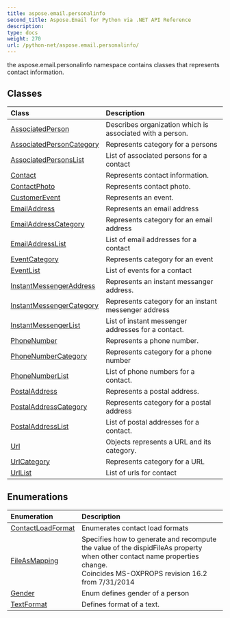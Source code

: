 ```yaml
---
title: aspose.email.personalinfo
second_title: Aspose.Email for Python via .NET API Reference
description: 
type: docs
weight: 270
url: /python-net/aspose.email.personalinfo/
---
```



the aspose.email.personalinfo namespace contains classes that represents contact information.

## Classes
| Class | Description |
| :- | :- |
|[AssociatedPerson](/email/python-net/aspose.email.personalinfo/associatedperson/)|Describes organization which is associated with a person.|
|[AssociatedPersonCategory](/email/python-net/aspose.email.personalinfo/associatedpersoncategory/)|Represents category for a persons|
|[AssociatedPersonsList](/email/python-net/aspose.email.personalinfo/associatedpersonslist/)|List of associated persons for a contact|
|[Contact](/email/python-net/aspose.email.personalinfo/contact/)|Represents contact information.|
|[ContactPhoto](/email/python-net/aspose.email.personalinfo/contactphoto/)|Represents contact photo.|
|[CustomerEvent](/email/python-net/aspose.email.personalinfo/customerevent/)|Represents an event.|
|[EmailAddress](/email/python-net/aspose.email.personalinfo/emailaddress/)|Represents an email address|
|[EmailAddressCategory](/email/python-net/aspose.email.personalinfo/emailaddresscategory/)|Represents category for an email address|
|[EmailAddressList](/email/python-net/aspose.email.personalinfo/emailaddresslist/)|List of email addresses for a contact|
|[EventCategory](/email/python-net/aspose.email.personalinfo/eventcategory/)|Represents category for an event|
|[EventList](/email/python-net/aspose.email.personalinfo/eventlist/)|List of events for a contact|
|[InstantMessengerAddress](/email/python-net/aspose.email.personalinfo/instantmessengeraddress/)|Represents an instant messanger address.|
|[InstantMessengerCategory](/email/python-net/aspose.email.personalinfo/instantmessengercategory/)|Represents category for an instant messenger address|
|[InstantMessengerList](/email/python-net/aspose.email.personalinfo/instantmessengerlist/)|List of instant messenger addresses for a contact.|
|[PhoneNumber](/email/python-net/aspose.email.personalinfo/phonenumber/)|Represents a phone number.|
|[PhoneNumberCategory](/email/python-net/aspose.email.personalinfo/phonenumbercategory/)|Represents category for a phone number|
|[PhoneNumberList](/email/python-net/aspose.email.personalinfo/phonenumberlist/)|List of phone numbers for a contact.|
|[PostalAddress](/email/python-net/aspose.email.personalinfo/postaladdress/)|Represents a postal address.|
|[PostalAddressCategory](/email/python-net/aspose.email.personalinfo/postaladdresscategory/)|Represents category for a postal address|
|[PostalAddressList](/email/python-net/aspose.email.personalinfo/postaladdresslist/)|List of postal addresses for a contact.|
|[Url](/email/python-net/aspose.email.personalinfo/url/)|Objects represents a URL and its category.|
|[UrlCategory](/email/python-net/aspose.email.personalinfo/urlcategory/)|Represents category for a URL|
|[UrlList](/email/python-net/aspose.email.personalinfo/urllist/)|List of urls for contact|
## Enumerations
| Enumeration | Description |
| :- | :- |
|[ContactLoadFormat](/email/python-net/aspose.email.personalinfo/contactloadformat/)|Enumerates contact load formats|
|[FileAsMapping](/email/python-net/aspose.email.personalinfo/fileasmapping/)|Specifies how to generate and recompute the value of the dispidFileAs property when other contact name properties change.<br/>            Coincides MS-OXPROPS revision 16.2 from 7/31/2014|
|[Gender](/email/python-net/aspose.email.personalinfo/gender/)|Enum defines gender of a person|
|[TextFormat](/email/python-net/aspose.email.personalinfo/textformat/)|Defines format of a text.|
